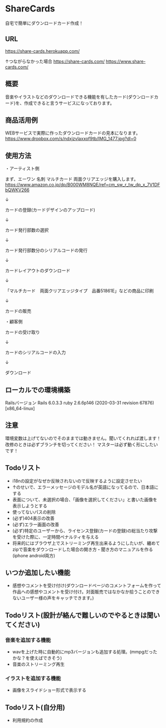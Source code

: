 # ShareCards

自宅で簡単にダウンロードカード作成！

## URL
https://share-cards.herokuapp.com/

↑つながらなかった場合
https://share-cards.com/
https://www.share-cards.com/

## 概要
音楽やイラストなどのダウンロードできる機能を有したカード(ダウンロードカード)を、作成できると言うサービスになっております。

## 商品活用例
WEBサービスで実際に作ったダウンロードカードの見本になります。
https://www.dropbox.com/s/ndxjzvlaxxof9tb/IMG_1477.jpg?dl=0

## 使用方法
・アーティスト側

まず、エーワン 名刺 マルチカード 両面クリアエッジを購入します。
https://www.amazon.co.jp/dp/B000WM8NQE/ref=cm_sw_r_tw_dp_x_7V1DFbQWKV266

↓

カードの登録(カードデザインのアップロード)

↓

カード発行部数の選択

↓

カード発行部数分のシリアルコードの発行

↓

カードレイアウトのダウンロード

↓

「マルチカード　両面クリアエッジタイプ　品番51861E」などの商品に印刷

↓

カードの販売

・顧客側

カードの受け取り

↓

カードのシリアルコードの入力

↓

ダウンロード

## ローカルでの環境構築
Railsバージョン
Rails 6.0.3.3
ruby 2.6.6p146 (2020-03-31 revision 67876) [x86_64-linux]

## 注意
環境変数は上げてないのでそのままでは動きません。聞いてくれれば渡します！
改修のときは必ずブランチを切ってください！
マスターは必ず動く形にしたいです！

## Todoリスト
- i18nの設定がなぜか反映されないので反映するように設定させたい
- ↑のせいで、エラーメッセージのモデル名が英語になってるので、日本語にする
- 表面について、未選択の場合、「画像を選択してください」と書いた画像を表示しようとする
- 使ってないパスの削除
- (必ず)404表示の改善
- (必ず)エラー画面の改善
- (必ず)特定のユーザーから、ライセンス登録(カードの登録)の総当たり攻撃を受けた際に、一定時間ペナルティを与える
- 将来的にはブラウザ上でストリーミング再生出来るようにしたいが、纏めてzipで音楽をダウンロードした場合の開き方・聞き方のマニュアルを作る(iphone android両方)

## いつか追加したい機能
- 感想やコメントを受け付け(ダウンロードページのコメントフォームを作って作品への感想やコメントを受け付け。対面販売ではなかなか拾うことのできないユーザー様の声をキャッチできます。)

## Todoリスト(設計が絡んで難しいのでやるときは聞いてください)
### 音楽を追加する機能
- wavを上げた時に自動的にmp3バージョンも追加する処理。(mmpgだったかな？を使えばできそう)
- 音楽のストリーミング再生
### イラストを追加する機能
- 画像をスライドショー形式で表示する

## Todoリスト(自分用)
- 利用規約の作成
